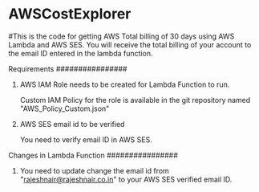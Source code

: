 # AWSCostExplorer

#This is the code for getting AWS Total billing of 30 days using AWS Lambda and AWS SES. You will receive the total billing of your account to the email ID entered in the lambda function.

Requirements
################


1. AWS IAM Role needs to be created for Lambda Function to run.

    Custom IAM Policy for the role is available in the git repository named "AWS_Policy_Custom.json"

2. AWS SES email id to be verified

    You need to verify email ID in AWS SES.


Changes in Lambda Function
################

1. You need to update change the email id from "rajeshnair@rajeshnair.co.in" to your AWS SES verified email ID.

